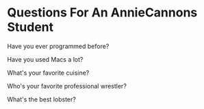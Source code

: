# Questions For An AnnieCannons Student

Have you ever programmed before?

Have you used Macs a lot?

What's your favorite cuisine?

Who's your favorite professional wrestler?

What's the best lobster?